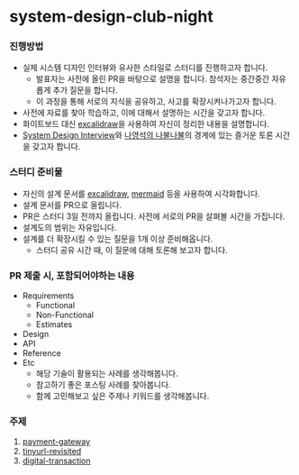 # system-design-club-night
### 진행방법
- 실제 시스템 디자인 인터뷰와 유사한 스타일로 스터디를 진행하고자 합니다. 
  - 발표자는 사전에 올린 PR을 바탕으로 설명을 합니다. 참석자는 중간중간 자유롭게 추가 질문을 합니다. 
  - 이 과정을 통해 서로의 지식을 공유하고, 사고를 확장시켜나가고자 합니다. 
- 사전에 자료를 찾아 학습하고, 이에 대해서 설명하는 시간을 갖고자 합니다. 
- 화이트보드 대신 [excalidraw](https://excalidraw.com/)을 사용하여 자신이 정리한 내용을 설명합니다. 
- [System Design Interview](https://www.youtube.com/watch?v=til92X5hYAY)와 [나영석의 나불나불](https://namu.wiki/w/%EB%82%98%EC%98%81%EC%84%9D%EC%9D%98%20%EB%82%98%EB%B6%88%EB%82%98%EB%B6%88)의 경계에 있는 즐거운 토론 시간을 갖고자 합니다. 

### 스터디 준비물
- 자신의 설계 문서를 [excalidraw](https://excalidraw.com/), [mermaid](https://mermaid.js.org/) 등을 사용하여 시각화합니다. 
- 설계 문서를 PR으로 올립니다. 
 - PR은 스터디 3일 전까지 올립니다. 사전에 서로의 PR을 살펴볼 시간을 가집니다. 
 - 설계도의 범위는 자유입니다. 
 - 설계를 더 확장시킬 수 있는 질문을 1개 이상 준비해옵니다. 
   - 스터디 공유 시간 때, 이 질문에 대해 토론해 보고자 합니다. 

### PR 제출 시, 포함되어야하는 내용
* Requirements
  * Functional
  * Non-Functional
  * Estimates
* Design
* API 
* Reference
* Etc
  * 해당 기술이 활용되는 사례를 생각해봅니다. 
  * 참고하기 좋은 포스팅 사례를 찾아봅니다. 
  * 함께 고민해보고 싶은 주제나 키워드를 생각해봅니다. 

### 주제
1. [payment-gateway](https://github.com/system-design-club-night/system-design-club-night/issues/2)
2. [tinyurl-revisited](https://github.com/systemdesignfightclub/SDFC/tree/main/system-design/tinyurl-revisited)
3. [digital-transaction](https://github.com/systemdesignfightclub/SDFC/tree/main/system-design/scheduled-digital-transaction)
